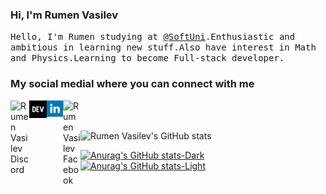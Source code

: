 ### Hi, I'm Rumen Vasilev

<p>
  <samp>
    Hello, I'm Rumen studying at <a href="https://softuni.bg/">@SoftUni</a>.Enthusiastic and ambitious in learning new stuff.Also have interest in Math and Physics.Learning to become Full-stack developer.
  </samp>
</p>

### My social medial where you can connect with me
<a href="https://discord.com/users/457123255765958676">
  <img align="left" alt="Rumen Vasilev Discord" width="30px" src="https://external-content.duckduckgo.com/iu/?u=https%3A%2F%2Fclipartcraft.com%2Fimages%2Fdiscord-logo-transparent-svg-6.png&f=1&nofb=1&ipt=129c394b17e37e81ace43afe76717efbe38dd9bb8b87a8b6dd6f2678974b97e5ipo=images" />
</a>
<a href="https://dev.to/rumenvasil3v">
  <img align="left" alt="rumenvasil3v DEV.to" width="28px" src="https://raw.githubusercontent.com/edent/SuperTinyIcons/099dc12b59179d07d534069bc8551718f786d91a/images/svg/dev_to.svg" />
</a>
<a href="https://www.linkedin.com/in/rumen-vasilev-a79974264/">
  <img align="left" alt="Rumen Vsilev LinkedIn" width="26px" src="https://raw.githubusercontent.com/edent/SuperTinyIcons/099dc12b59179d07d534069bc8551718f786d91a/images/svg/linkedin.svg" />
</a>
<a href="https://www.facebook.com/profile.php?id=100021912128835">
  <img align="left" alt="Rumen Vasilev Facebook" width="28px" src="https://external-content.duckduckgo.com/iu/?u=http%3A%2F%2Fgetdrawings.com%2Fvectors%2Flogo-facebook-vector-9.png&f=1&nofb=1&ipt=7161193c772f6020b29f2703b60dd2bf6460eb27cf3bf3ba90efe06802e0ceebipo=images" />
</a>
<br/><br/>

![Rumen Vasilev's GitHub stats](https://github-readme-stats.vercel.app/api?username=rumenvasil3v&show_icons=true&theme=transparent)

[![Anurag's GitHub stats-Dark](https://github-readme-stats.vercel.app/api?username=rumenvasil3v&show_icons=true&theme=dark#gh-dark-mode-only)](https://github.com/anuraghazra/github-readme-stats#gh-dark-mode-only)
[![Anurag's GitHub stats-Light](https://github-readme-stats.vercel.app/api?username=rumenvasil3v&show_icons=true&theme=default#gh-light-mode-only)](https://github.com/anuraghazra/github-readme-stats#gh-light-mode-only)
